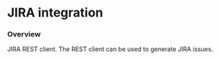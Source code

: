 JIRA integration
==========

### Overview

JIRA REST client.  The REST client can be used to generate JIRA issues.

